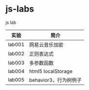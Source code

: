 # js-labs
js lab

|实验|简介|
|---|---|
|lab001|网易云音乐加密|
|lab002|正则表达式|
|lab003|多参数函数|
|lab004|html5 localStorage|
|lab005|behavior3，行为树例子|